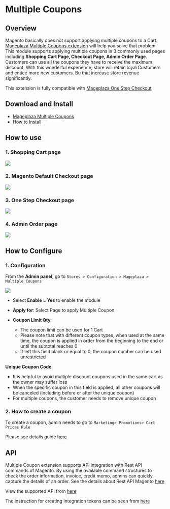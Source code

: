 # Multiple Coupons


## Overview

Magento basically does not support applying multiple coupons to a Cart. [Mageplaza Multiple Coupons extension](https://www.mageplaza.com/magento-2-multiple-coupons/) will help you solve that problem. This module supports applying multiple coupons in 3 commonly used pages including **Shopping Cart Page, Checkout Page, Admin Order Page**. Customers can use all the coupons they have to receive the maximum discount. With this wonderful experience, store will retain loyal Customers and entice more new customers. Bu that increase store revenue significantly.

This extension is fully compatible with [Mageplaza One Step Checkout](https://www.mageplaza.com/magento-2-one-step-checkout-extension/)


## Download and Install

- [Mageplaza Multiple Coupons](https://www.mageplaza.com/magento-2-multiple-coupons/)
- [How to Install](https://www.mageplaza.com/install-magento-2-extension/)



## How to use


### 1. Shopping Cart page

![](https://i.imgur.com/w2xkNgj.png)

### 2. Magento Default Checkout page

![](https://i.imgur.com/3q4M7rn.png)

### 3. One Step Checkout page

![](https://i.imgur.com/6kNAL6p.png)

### 4. Admin Order page

![](https://i.imgur.com/N0urBoL.png)


## How to Configure

### 1. Configuration

From the **Admin panel**, go to `Stores > Configuration > Mageplaza > Multiple Coupons`

![](https://i.imgur.com/51MtkVM.png)

- Select **Enable = Yes** to enable the module

- **Apply for**: Select Page to apply Multiple Coupon

- **Coupon Limit Qty**:
  - The coupon limit can be used for 1 Cart
  - Please note that with different coupon types, when used at the same time, the coupon is applied in order from the beginning to the end or until the subtotal reaches 0
  - If left this field blank or equal to 0, the coupon number can be used unrestricted
  
**Unique Coupon Code**:
  - It is helpful to avoid multiple discount coupons used in the same cart as the owner may suffer loss
  - When the specific coupon in this field is applied, all other coupons will be canceled (including before or after the unique coupon)
  - For multiple coupons, the customer needs to remove unique coupon
  
  
### 2. How to create a coupon

To create a coupon, admin needs to go to `Marketing> Promotions> Cart Prices Rule`

Please see details guide [here](https://www.mageplaza.com/kb/how-create-coupon-codes-in-magento-2.html)


## API
Multiple Coupon extension supports API integration with Rest API commands of Magento. By using the available command structures to check the order information, invoice, credit memo, admins can quickly capture the details of an order. See the details about Rest API Magento [here](https://devdocs.magento.com/guides/v2.3/rest/tutorials/orders/order-intro.html)

View the supported API from [here](https://documenter.getpostman.com/view/10589000/SzYXVeMR?version=latest)

The instruction for creating Integration tokens can be seen from [here](https://devdocs.magento.com/guides/v2.3/rest/tutorials/orders/order-admin-token.html)

